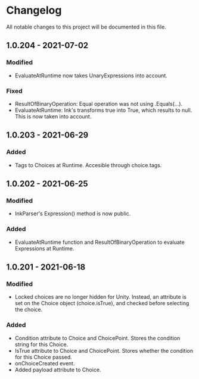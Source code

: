 # Changelog

All notable changes to this project will be documented in this file.

## 1.0.204 - 2021-07-02

### Modified
- EvaluateAtRuntime now takes UnaryExpressions into account.

### Fixed
- ResultOfBinaryOperation: Equal operation was not using .Equals(...).
- EvaluateAtRuntime: Ink's transforms true into True, which results to null. This is now taken into account.


## 1.0.203 - 2021-06-29

### Added
- Tags to Choices at Runtime. Accesible through choice.tags.


## 1.0.202 - 2021-06-25

### Modified
- InkParser's Expression() method is now public.

### Added
- EvaluateAtRuntime function and ResultOfBinaryOperation to evaluate Expressions at Runtime.


## 1.0.201 - 2021-06-18

### Modified
- Locked choices are no longer hidden for Unity. Instead, an attribute is set on the Choice object (choice.isTrue), and checked before selecting the choice.

### Added
- Condition attribute to Choice and ChoicePoint. Stores the condition string for this Choice.
- IsTrue attribute to Choice and ChoicePoint. Stores whether the condition for this Choice passed.
- onChoiceCreated event.
- Added payload attribute to Choice.